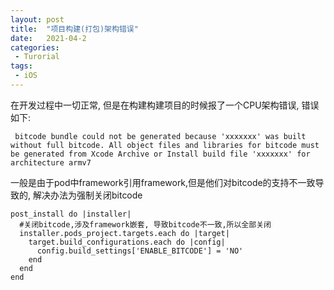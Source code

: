 ```yaml
---
layout: post
title:  "项目构建(打包)架构错误"
date:   2021-04-2
categories:
 - Turorial
tags:
 - iOS
---
```


在开发过程中一切正常, 但是在构建构建项目的时候报了一个CPU架构错误, 错误如下:

` bitcode bundle could not be generated because 'xxxxxxx' was built without full bitcode. All object files and libraries for bitcode must be generated from Xcode Archive or Install build file 'xxxxxxx' for architecture armv7`

一般是由于pod中framework引用framework,但是他们对bitcode的支持不一致导致的, 解决办法为强制关闭bitcode

```
post_install do |installer|
  #关闭bitcode,涉及framework嵌套, 导致bitcode不一致,所以全部关闭
  installer.pods_project.targets.each do |target|
    target.build_configurations.each do |config|
      config.build_settings['ENABLE_BITCODE'] = 'NO'
    end
  end
end
```

